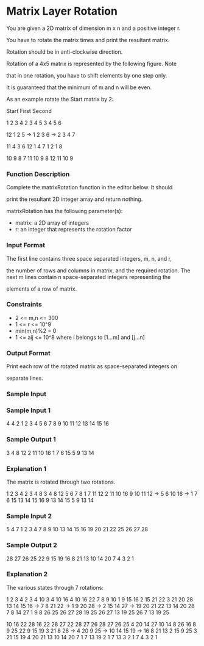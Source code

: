 # Matrix Layer Rotation

You are given a 2D matrix of dimension m x n and a positive integer r. 

You have to rotate the matrix  times and print the resultant matrix. 

Rotation should be in anti-clockwise direction.

Rotation of a 4x5 matrix is represented by the following figure. Note 

that in one rotation, you have to shift elements by one step only.

It is guaranteed that the minimum of m and n will be even.

As an example rotate the Start matrix by 2:

Start         First           Second

 1 2 3 4        2  3  4  5      3  4  5  6
 
12 1 2 5  ->   1  2  3  6 ->   2  3  4  7

11 4 3 6      12  1  4  7       1  2  1  8

10 9 8 7      11 10  9  8     12 11 10  9


### Function Description

Complete the matrixRotation function in the editor below. It should 

print the resultant 2D integer array and return nothing.

matrixRotation has the following parameter(s):

- matrix: a 2D array of integers
- r: an integer that represents the rotation factor


### Input Format

The first line contains three space separated integers, m, n, and r, 

the number of rows and columns in matrix, and the required rotation.
The next m lines contain n space-separated integers representing the 

elements of a row of matrix.

### Constraints

- 2 <= m,n <= 300
- 1 <= r <= 10^9
- min(m,n)%2 = 0
- 1 <= aij <= 10^8 where i belongs to [1...m] and [j...n]


### Output Format

Print each row of the rotated matrix as space-separated integers on 

separate lines.


### Sample Input 

### Sample Input 1

4 4 2
1 2 3 4
5 6 7 8
9 10 11 12
13 14 15 16

### Sample Output 1

3 4 8 12
2 11 10 16
1 7 6 15
5 9 13 14

### Explanation 1

The matrix is rotated through two rotations.

 1  2  3  4      2  3  4  8      3  4  8 12
 5  6  7  8      1  7 11 12      2 11 10 16
 9 10 11 12  ->  5  6 10 16  ->  1  7  6 15
13 14 15 16      9 13 14 15      5  9 13 14

### Sample Input 2

5 4 7
1 2 3 4
7 8 9 10
13 14 15 16
19 20 21 22
25 26 27 28

### Sample Output 2

28 27 26 25
22 9 15 19
16 8 21 13
10 14 20 7
4 3 2 1

### Explanation 2

The various states through 7 rotations:

1  2  3  4      2  3  4 10    3  4 10 16    4 10 16 22
7  8  9 10      1  9 15 16    2 15 21 22    3 21 20 28
13 14 15 16 ->  7  8 21 22 -> 1  9 20 28 -> 2 15 14 27 ->
19 20 21 22    13 14 20 28    7  8 14 27    1  9  8 26
25 26 27 28    19 25 26 27    13 19 25 26   7 13 19 25

10 16 22 28    16 22 28 27    22 28 27 26    28 27 26 25
 4 20 14 27    10 14  8 26    16  8  9 25    22  9 15 19
 3 21  8 26 ->  4 20  9 25 -> 10 14 15 19 -> 16  8 21 13
 2 15  9 25     3 21 15 19     4 20 21 13    10 14 20  7
 1  7 13 19     2  1  7 13     3  2  1  7     4  3  2  1
